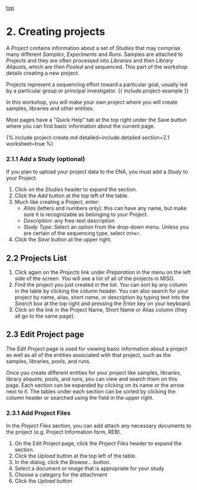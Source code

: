 <a name="proj" href="#" id="toplink">top</a>

# 2. Creating projects

A _Project_ contains information about a set of _Studies_ that may comprise many
different _Samples_, _Experiments_ and _Runs_. Samples are attached to Projects and
they are often processed into _Libraries_ and then _Library Aliquots_, which are then
_Pooled_ and sequenced. This part of the workshop details creating a new project.

Projects represent a sequencing effort toward a particular goal, usually led by
a particular group or principal investigator. {{ include.project-example }}

In this workshop, you will make your own project where you will create samples,
libraries and other entities.

Most pages have a "Quick Help" tab at the top right under the Save
button where you can find basic information about the current page.


{% include project-create.md detailed=include.detailed section=2.1 worksheet=true %}

### 2.1.1 Add a Study (optional)

If you plan to upload your project data to the ENA, you must add a _Study_ to
your Project.

1. Click on the _Studies_ header to expand the section.
1. Click the _Add_ button at the top left of the table.
1. Much like creating a Project, enter:
    * _Alias_ (letters and numbers only): this can have any name, but make sure
       it is recognizable as belonging to your Project.
    * _Description_: any free-text description
    * _Study Type_: Select an option from the drop-down menu. Unless you are certain
      of the sequencing type, select `Other`.
1. Click the _Save_ button at the upper right.


## 2.2 Projects List

1. Click again on the _Projects_ link under _Preparation_ in the menu on the left
   side of the screen. You will see a list of all of the projects in MISO.
1. Find the project you just created in the list. You can sort by any column in the
   table by clicking the column header. You can also search for your project by
   name, alias, short name, or description by typing text into the _Search_ box at
   the top right and pressing the _Enter_ key on your keyboard.
1. Click on the link in the Project Name, Short Name or Alias column (they all go to
   the same page).


## 2.3 Edit Project page

The _Edit Project_ page is used for viewing basic information about a project as
well as all of the entities associated with that project, such as the samples,
libraries, pools, and runs.

Once you create different entities for your project like samples, libraries,
library aliquots, pools, and runs, you can view and search them on this page.
Each section can be expanded by clicking on its name or the arrow next to it.
The tables under each section can be sorted by clicking the column header or
searched using the field in the upper right.



### 2.3.1 Add Project Files

In the _Project Files_ section, you can add attach any necessary documents to the
project (e.g. Project Information form, REB).

1. On the Edit Project page, click the _Project Files_ header to expand the section.
1. Click the _Upload_ button at the top left of the table.
1. In the dialog, click the _Browse..._ button.
1. Select a document or image that is appropriate for your study
1. Choose a category for the attachment
1. Click the _Upload_ button
